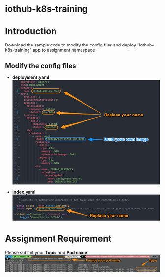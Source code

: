 # iothub-k8s-training

# Introduction
Download the sample code to modify the config files and deploy "Iothub-k8s-training" app to assignment namespace

## Modify the config files
- **deployment.yaml**
![deployment](./img/deployment.png)

- **index.yaml**
![index](./img/index.png)

# Assignment Requirement

Please submit your **Topic** and **Pod name**
![assignment](./img/assignment.png)

